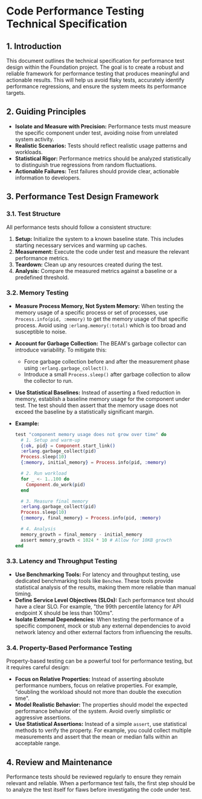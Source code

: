 
# Code Performance Testing Technical Specification

## 1. Introduction

This document outlines the technical specification for performance test design within the Foundation project. The goal is to create a robust and reliable framework for performance testing that produces meaningful and actionable results. This will help us avoid flaky tests, accurately identify performance regressions, and ensure the system meets its performance targets.

## 2. Guiding Principles

*   **Isolate and Measure with Precision:** Performance tests must measure the specific component under test, avoiding noise from unrelated system activity.
*   **Realistic Scenarios:** Tests should reflect realistic usage patterns and workloads.
*   **Statistical Rigor:** Performance metrics should be analyzed statistically to distinguish true regressions from random fluctuations.
*   **Actionable Failures:** Test failures should provide clear, actionable information to developers.

## 3. Performance Test Design Framework

### 3.1. Test Structure

All performance tests should follow a consistent structure:

1.  **Setup:** Initialize the system to a known baseline state. This includes starting necessary services and warming up caches.
2.  **Measurement:** Execute the code under test and measure the relevant performance metrics.
3.  **Teardown:** Clean up any resources created during the test.
4.  **Analysis:** Compare the measured metrics against a baseline or a predefined threshold.

### 3.2. Memory Testing

*   **Measure Process Memory, Not System Memory:** When testing the memory usage of a specific process or set of processes, use `Process.info(pid, :memory)` to get the memory usage of that specific process. Avoid using `:erlang.memory(:total)` which is too broad and susceptible to noise.
*   **Account for Garbage Collection:** The BEAM's garbage collector can introduce variability. To mitigate this:
    *   Force garbage collection before and after the measurement phase using `:erlang.garbage_collect()`.
    *   Introduce a small `Process.sleep()` after garbage collection to allow the collector to run.
*   **Use Statistical Baselines:** Instead of asserting a fixed reduction in memory, establish a baseline memory usage for the component under test. The test should then assert that the memory usage does not exceed the baseline by a statistically significant margin.
*   **Example:**

    ```elixir
    test "component memory usage does not grow over time" do
      # 1. Setup and warm-up
      {:ok, pid} = Component.start_link()
      :erlang.garbage_collect(pid)
      Process.sleep(10)
      {:memory, initial_memory} = Process.info(pid, :memory)

      # 2. Run workload
      for _ <- 1..100 do
        Component.do_work(pid)
      end

      # 3. Measure final memory
      :erlang.garbage_collect(pid)
      Process.sleep(10)
      {:memory, final_memory} = Process.info(pid, :memory)

      # 4. Analysis
      memory_growth = final_memory - initial_memory
      assert memory_growth < 1024 * 10 # Allow for 10KB growth
    end
    ```

### 3.3. Latency and Throughput Testing

*   **Use Benchmarking Tools:** For latency and throughput testing, use dedicated benchmarking tools like `Benchee`. These tools provide statistical analysis of the results, making them more reliable than manual timing.
*   **Define Service Level Objectives (SLOs):** Each performance test should have a clear SLO. For example, "the 99th percentile latency for API endpoint X should be less than 100ms".
*   **Isolate External Dependencies:** When testing the performance of a specific component, mock or stub any external dependencies to avoid network latency and other external factors from influencing the results.

### 3.4. Property-Based Performance Testing

Property-based testing can be a powerful tool for performance testing, but it requires careful design:

*   **Focus on Relative Properties:** Instead of asserting absolute performance numbers, focus on relative properties. For example, "doubling the workload should not more than double the execution time".
*   **Model Realistic Behavior:** The properties should model the expected performance behavior of the system. Avoid overly simplistic or aggressive assertions.
*   **Use Statistical Assertions:** Instead of a simple `assert`, use statistical methods to verify the property. For example, you could collect multiple measurements and assert that the mean or median falls within an acceptable range.

## 4. Review and Maintenance

Performance tests should be reviewed regularly to ensure they remain relevant and reliable. When a performance test fails, the first step should be to analyze the test itself for flaws before investigating the code under test.
